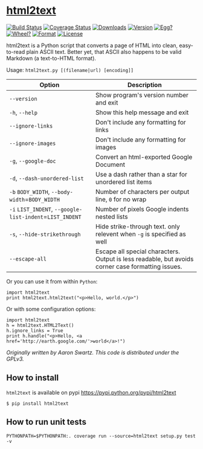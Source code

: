 # [html2text](http://www.aaronsw.com/2002/html2text/)

[![Build Status](https://secure.travis-ci.org/Alir3z4/html2text.png)](http://travis-ci.org/Alir3z4/html2text)
[![Coverage Status](https://coveralls.io/repos/Alir3z4/html2text/badge.png)](https://coveralls.io/r/Alir3z4/html2text)
[![Downloads](https://pypip.in/d/html2text/badge.png)](https://pypi.python.org/pypi/html2text/)
[![Version](https://pypip.in/v/html2text/badge.png)](https://pypi.python.org/pypi/html2text/)
[![Egg?](https://pypip.in/egg/html2text/badge.png)](https://pypi.python.org/pypi/html2text/)
[![Wheel?](https://pypip.in/wheel/html2text/badge.png)](https://pypi.python.org/pypi/html2text/)
[![Format](https://pypip.in/format/html2text/badge.png)](https://pypi.python.org/pypi/html2text/)
[![License](https://pypip.in/license/html2text/badge.png)](https://pypi.python.org/pypi/html2text/)


html2text is a Python script that converts a page of HTML into clean, easy-to-read plain ASCII text. Better yet, that ASCII also happens to be valid Markdown (a text-to-HTML format).


Usage: `html2text.py [(filename|url) [encoding]]`


| Option                                                 | Description            
|--------------------------------------------------------|--------------------------------------------------
| `--version`                                            | Show program's version number and exit 
| `-h`, `--help`                                         | Show this help message and exit      
| `--ignore-links`                                       | Don't include any formatting for links
|`--ignore-images`                                       | Don't include any formatting for images
|`-g`, `--google-doc`                                    | Convert an html-exported Google Document
|`-d`, `--dash-unordered-list`                           | Use a dash rather than a star for unordered list items
|`-b` `BODY_WIDTH`, `--body-width`=`BODY_WIDTH`          | Number of characters per output line, `0` for no wrap
|`-i` `LIST_INDENT`, `--google-list-indent`=`LIST_INDENT`| Number of pixels Google indents nested lists
|`-s`, `--hide-strikethrough`                            | Hide strike-through text. only relevent when `-g` is specified as well
|`--escape-all`                                          | Escape all special characters.  Output is less readable, but avoids corner case formatting issues.



Or you can use it from within `Python`:

    import html2text
    print html2text.html2text("<p>Hello, world.</p>")

Or with some configuration options:

    import html2text
    h = html2text.HTML2Text()
    h.ignore_links = True
    print h.handle("<p>Hello, <a href='http://earth.google.com/'>world</a>!")

_Originally written by Aaron Swartz. This code is distributed under the GPLv3._


## How to install

`html2text` is available on pypi
https://pypi.python.org/pypi/html2text

```
$ pip install html2text
```


## How to run unit tests

    PYTHONPATH=$PYTHONPATH:. coverage run --source=html2text setup.py test -v
